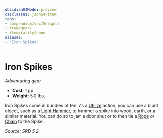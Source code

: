 ```yaml
---
obsidianUIMode: preview
cssclasses: json5e-item
tags:
- compendium/src/5e/xphb
- item/gear/
- item/rarity/none
aliases: 
- "Iron Spikes"
---
```

# Iron Spikes
*Adventuring gear*  

- **Cost**: 1 gp
- **Weight**: 5.0 lbs.

Iron Spikes come in bundles of ten. As a [Utilize](actions.md#Utilize) action, you can use a blunt object, such as a [Light Hammer](light-hammer-xphb.md), to hammer a spike into wood, earth, or a similar material. You can do so to jam a door shut or to then tie a [Rope](rope-xphb.md) or [Chain](chain-xphb.md) to the Spike.

*Source: SRD 5.2*